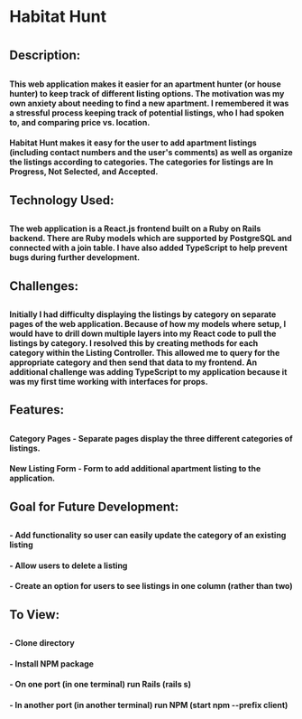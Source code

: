 <h1>Habitat Hunt<h1>

<h2>Description:<h2>
<h4>This web application makes it easier for an apartment hunter (or house hunter) to keep track of different listing options.  The motivation was my own anxiety about needing to 
find a new apartment.  I remembered it was a stressful process keeping track of potential listings, who I had spoken to, and comparing price vs. location.<h4>  

<h4>Habitat Hunt makes it easy for the user to add apartment listings (including contact numbers and the user's comments) as well as organize the listings according to categories. The categories for listings are In Progress, Not Selected, and Accepted.<h4>


<h2>Technology Used:<h2>
<h4>The web application is a React.js frontend built on a Ruby on Rails backend.  There are Ruby models which are supported by PostgreSQL and connected with a join table. I have also added TypeScript to help prevent bugs during further development.<h4>


<h2>Challenges:<h2>
<h4>Initially I had difficulty displaying the listings by category on separate pages of the web application.  Because of how my models where setup, I would have to drill down multiple layers into my React code to pull the listings by category.  I resolved this by creating methods for each category within the Listing Controller.  This allowed me to query for the appropriate category and then send that data to my frontend.  An additional challenge was adding TypeScript to my application because it was my first time working with interfaces for props.<h4>


<h2>Features:<h2>
<h4>Category Pages - Separate pages display the three different categories of listings.<h4>
<h4>New Listing Form - Form to add additional apartment listing to the application.<h4>


<h2>Goal for Future Development:<h2>
<h4>- Add functionality so user can easily update the category of an existing listing<h4>
<h4>- Allow users to delete a listing<h4>
<h4>- Create an option for users to see listings in one column (rather than two)<h4>


<h2>To View:<h2>
<h4>- Clone directory<h4>
<h4>- Install NPM package<h4>
<h4>- On one port (in one terminal) run Rails (rails s)<h4>
<h4>- In another port (in another terminal) run NPM (start npm --prefix client)<h4>